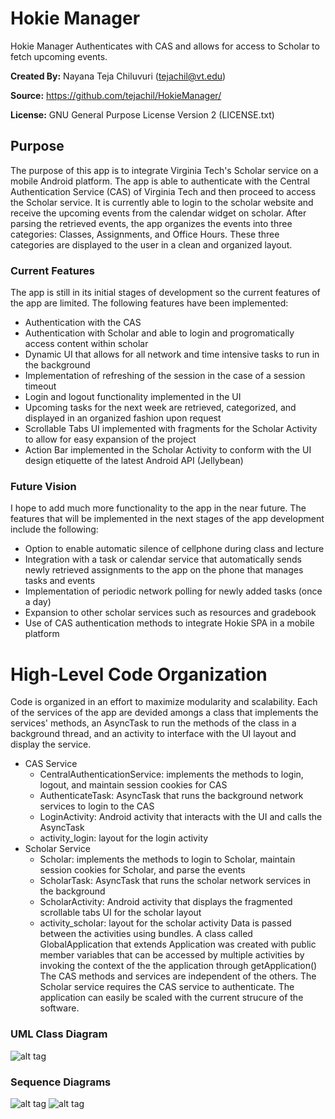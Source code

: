 # Hokie Manager

Hokie Manager Authenticates with CAS and allows for access to Scholar to fetch upcoming events.

**Created By:** Nayana Teja Chiluvuri (tejachil@vt.edu)

**Source:** https://github.com/tejachil/HokieManager/

**License:** GNU General Purpose License Version 2 (LICENSE.txt)

## Purpose
The purpose of this app is to integrate Virginia Tech's Scholar service on a mobile Android platform. The app is able to authenticate with the Central Authentication Service (CAS) of Virginia Tech and then proceed to access the Scholar service. It is currently able to login to the scholar website and receive the upcoming events from the calendar widget on scholar. After parsing the retrieved events, the app organizes the events into three categories: Classes, Assignments, and Office Hours. These three categories are displayed to the user in a clean and organized layout.

### Current Features
The app is still in its initial stages of development so the current features of the app are limited. The following features have been implemented:
* Authentication with the CAS
* Authentication with Scholar and able to login and progromatically access content within scholar
* Dynamic UI that allows for all network and time intensive tasks to run in the background
* Implementation of refreshing of the session in the case of a session timeout
* Login and logout functionality implemented in the UI
* Upcoming tasks for the next week are retrieved, categorized, and displayed in an organized fashion upon request
* Scrollable Tabs UI implemented with fragments for the Scholar Activity to allow for easy expansion of the project
* Action Bar implemented in the Scholar Activity to conform with the UI design etiquette of the latest Android API (Jellybean)

### Future Vision
I hope to add much more functionality to the app in the near future. The features that will be implemented in the next stages of the app development include the following:
* Option to enable automatic silence of cellphone during class and lecture
* Integration with a task or calendar service that automatically sends newly retrieved assignments to the app on the phone that manages tasks and events
* Implementation of periodic network polling for newly added tasks (once a day)
* Expansion to other scholar services such as resources and gradebook
* Use of CAS authentication methods to integrate Hokie SPA in a mobile platform

# High-Level Code Organization
Code is organized in an effort to maximize modularity and scalability. Each of the services of the app are devided amongs a class that implements the services' methods, an AsyncTask to run the methods of the class in a background thread, and an activity to interface with the UI layout and display the service.
* CAS Service
	- CentralAuthenticationService: implements the methods to login, logout, and maintain session cookies for CAS
	- AuthenticateTask: AsyncTask that runs the background network services to login to the CAS
	- LoginActivity: Android activity that interacts with the UI and calls the AsyncTask
	- activity_login: layout for the login activity
* Scholar Service
	- Scholar: implements the methods to login to Scholar, maintain session cookies for Scholar, and parse the events
	- ScholarTask: AsyncTask that runs the scholar network services in the background
	- ScholarActivity: Android activity that displays the fragmented scrollable tabs UI for the scholar layout
	- activity_scholar: layout for the scholar activity
Data is passed between the activities using bundles. A class called GlobalApplication that extends Application was created with public member variables that can be accessed by multiple activities by invoking the context of the the application through getApplication()
The CAS methods and services are independent of the others. The Scholar service requires the CAS service to authenticate. The application can easily be scaled with the current strucure of the software.

### UML Class Diagram
![alt tag](https://raw.github.com/tejachil/HokieManager/master/HokieManager/ClassDiagram.png)

### Sequence Diagrams
![alt tag](https://raw.github.com/tejachil/HokieManager/master/HokieManager/cas_sequence.png)
![alt tag](https://raw.github.com/tejachil/HokieManager/master/HokieManager/scholar_sequence.png)
